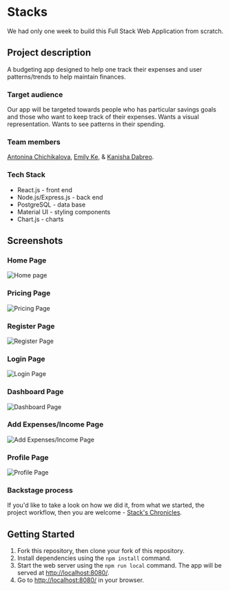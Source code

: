# Stacks
We had only one week to build this Full Stack Web Application from scratch.
## Project description
A budgeting app designed to help one track their expenses and user patterns/trends to help maintain finances.
### Target audience 
Our app will be targeted towards people who has particular savings goals and those who want to keep track of their expenses.
Wants a visual representation.
Wants to see patterns in their spending.

### Team members
[Antonina Chichikalova](https://github.com/achichikalova), [Emily Ke](https://github.com/emikeke), & [Kanisha Dabreo](https://github.com/KanishDabreo).

### Tech Stack
* React.js - front end
* Node.js/Express.js - back end
* PostgreSQL - data base
* Material UI - styling components
* Chart.js - charts

## Screenshots
### Home Page
![Home page](/frontend/public/static/images/readme/main_page.png)
### Pricing Page
![Pricing Page](/frontend/public/static/images/readme/pricing.png)
### Register Page
![Register Page](/frontend/public/static/images/readme/register.png)
### Login Page
![Login Page](/frontend/public/static/images/readme/login.png)
### Dashboard Page
![Dashboard Page](/frontend/public/static/images/readme/dashboard.png)
### Add Expenses/Income Page
![Add Expenses/Income Page](/frontend/public/static/images/readme/add.png)
### Profile Page
![Profile Page](/frontend/public/static/images/readme/profile.png)

### Backstage process
If you'd like to take a look on how we did it, from what we started, the project workflow, then you are welcome - [Stack's Chronicles](https://docs.google.com/presentation/d/1ErR_fxTbVAAPZQFlqAeu12MP0Up0pyE2Zz6s-EaRklc/edit?usp=sharing).

## Getting Started

1. Fork this repository, then clone your fork of this repository.
2. Install dependencies using the `npm install` command.
3. Start the web server using the `npm run local` command. The app will be served at <http://localhost:8080/>.
4. Go to <http://localhost:8080/> in your browser.
